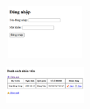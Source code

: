 <br>

<div align="center">
    <p align="center">
        <img src="login.png" alt="AIoTLab Logo" width="170"/>
        <br><br>
        <img src="form.png" alt="AIoTLab Logo" width="180"/>
    </p>
